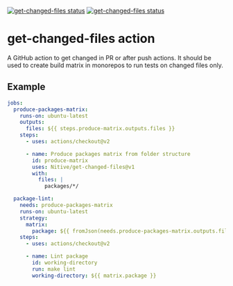 <a href="https://github.com/Nitive/get-changed-files/actions/workflows/build-test.yaml"><img alt="get-changed-files status" src="https://github.com/Nitive/get-changed-files/workflows/build-test/badge.svg"></a>
<a href="https://github.com/Nitive/get-changed-files/actions/workflows/e2e-test.yaml"><img alt="get-changed-files status" src="https://github.com/Nitive/get-changed-files/workflows/e2e-test/badge.svg"></a>

# get-changed-files action

A GitHub action to get changed in PR or after push actions. It should be used to create build matrix in monorepos to run tests on changed files only.

## Example

```yaml
jobs:
  produce-packages-matrix:
    runs-on: ubuntu-latest
    outputs:
      files: ${{ steps.produce-matrix.outputs.files }}
    steps:
      - uses: actions/checkout@v2

      - name: Produce packages matrix from folder structure
        id: produce-matrix
        uses: Nitive/get-changed-files@v1
        with:
          files: |
            packages/*/

  package-lint:
    needs: produce-packages-matrix
    runs-on: ubuntu-latest
    strategy:
      matrix:
        package: ${{ fromJson(needs.produce-packages-matrix.outputs.files) }}
    steps:
      - uses: actions/checkout@v2

      - name: Lint package
        id: working-directory
        run: make lint
        working-directory: ${{ matrix.package }}
```
